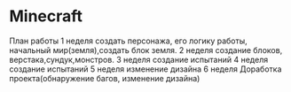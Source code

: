 # Minecraft
План работы
1 неделя 
создать персонажа, его логику работы, начальный мир(земля),создать блок земля. 
2 неделя
создание блоков, верстака,сундук,монстров.
3 неделя 
создание испытаний
4 неделя 
создание испытаний
5 неделя 
изменение дизайна
6 неделя 
Доработка проекта(обнаружение багов, изменение дизайна)
